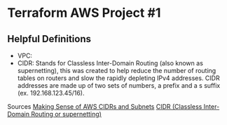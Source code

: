 # Terraform AWS Project #1

## Helpful Definitions
- VPC:
- CIDR: Stands for Classless Inter-Domain Routing (also known as supernetting), this was created to help reduce the number of routing tables on routers and slow the rapidly depleting IPv4 addresses. CIDR addresses are made up of two sets of numbers, a prefix and a s suffix (ex. 192.168.123.45/16).


Sources
[Making Sense of AWS CIDRs and Subnets](https://virtualizationreview.com/articles/2021/03/26/aws-subnetting.aspx)
[CIDR (Classless Inter-Domain Routing or supernetting)](https://www.techtarget.com/searchnetworking/definition/CIDR)